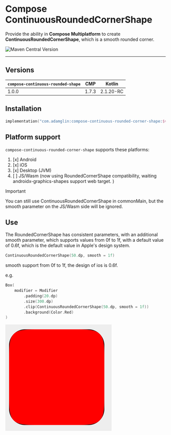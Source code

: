 # Compose ContinuousRoundedCornerShape

Provide the ability in **Compose Multiplatform** to create **ContinuousRoundedCornerShape**, which is a smooth rounded corner.

![Maven Central Version](https://img.shields.io/maven-central/v/com.adamglin/compose-continuous-rounded-corner-shape)

---

## Versions

| `compose-continuous-rounded-shape` | CMP   | Kotlin    |
|------------------------------------|-------|-----------|
| 1.0.0                              | 1.7.3 | 2.1.20-RC |


## Installation

```kts
implementation("com.adamglin:compose-continuous-rounded-corner-shape:$version")
```

## Platform support

`compose-continuous-rounded-corner-shape` supports these platforms:

1. [x] Android
2. [x] iOS
3. [x] Desktop (JVM)
4. [ ] JS/Wasm (now using RoundedCornerShape compatibility, waiting androidx-graphics-shapes support web target. )

> [!IMPORTANT]  
> You can still use ContinuousRoundedCornerShape in commonMain, but the smooth parameter on the JS/Wasm side will be ignored.

## Use

The RoundedCornerShape has consistent parameters, with an additional smooth parameter, which supports values from 0f to 1f, with a default value of 0.6f, which is the default value in Apple's design system.

```kotlin
ContinuousRoundedCornerShape(50.dp, smooth = 1f)
```

smooth support from 0f to 1f, the design of ios is 0.6f.

e.g.

```kotlin
Box(
    modifier = Modifier
        .padding(20.dp)
        .size(300.dp)
        .clip(ContinuousRoundedCornerShape(50.dp, smooth = 1f))
        .background(Color.Red)
)
```

![img.png](docs/images/readme.png)
